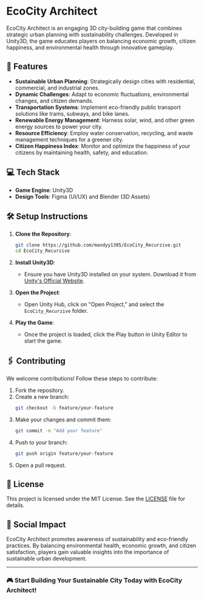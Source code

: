 # EcoCity Architect

EcoCity Architect is an engaging 3D city-building game that combines strategic urban planning with sustainability challenges. Developed in Unity3D, the game educates players on balancing economic growth, citizen happiness, and environmental health through innovative gameplay.

## 🚀 Features

- **Sustainable Urban Planning**: Strategically design cities with residential, commercial, and industrial zones.
- **Dynamic Challenges**: Adapt to economic fluctuations, environmental changes, and citizen demands.
- **Transportation Systems**: Implement eco-friendly public transport solutions like trams, subways, and bike lanes.
- **Renewable Energy Management**: Harness solar, wind, and other green energy sources to power your city.
- **Resource Efficiency**: Employ water conservation, recycling, and waste management techniques for a greener city.
- **Citizen Happiness Index**: Monitor and optimize the happiness of your citizens by maintaining health, safety, and education.

## 💻 Tech Stack

- **Game Engine**: Unity3D
- **Design Tools**: Figma (UI/UX) and Blender (3D Assets)

## 🛠️ Setup Instructions

1. **Clone the Repository**:
   ```bash
   git clone https://github.com/mandyy1305/EcoCity_Recurzive.git
   cd EcoCity_Recurzive
   ```

2. **Install Unity3D**:
   - Ensure you have Unity3D installed on your system. Download it from [Unity's Official Website](https://unity.com/).

3. **Open the Project**:
   - Open Unity Hub, click on "Open Project," and select the `EcoCity_Recurzive` folder.

4. **Play the Game**:
   - Once the project is loaded, click the Play button in Unity Editor to start the game.

## 🖇️ Contributing

We welcome contributions! Follow these steps to contribute:

1. Fork the repository.
2. Create a new branch:
   ```bash
   git checkout -b feature/your-feature
   ```
3. Make your changes and commit them:
   ```bash
   git commit -m "Add your feature"
   ```
4. Push to your branch:
   ```bash
   git push origin feature/your-feature
   ```
5. Open a pull request.

## 📜 License

This project is licensed under the MIT License. See the [LICENSE](LICENSE) file for details.

## 🌱 Social Impact

EcoCity Architect promotes awareness of sustainability and eco-friendly practices. By balancing environmental health, economic growth, and citizen satisfaction, players gain valuable insights into the importance of sustainable urban development.

---

### 🎮 Start Building Your Sustainable City Today with EcoCity Architect!
